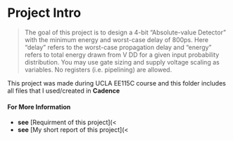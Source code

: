 # Project Intro
>The goal of this project is to design a 4-bit “Absolute-value Detector” with the minimum energy
and worst-case delay of 800ps. Here “delay” refers to the worst-case propagation delay and
“energy” refers to total energy drawn from V DD for a given input probability distribution. You may
use gate sizing and supply voltage scaling as variables. No registers (i.e. pipelining) are allowed.

This project was made during UCLA EE115C course and this folder includes all files that I used/created in **Cadence**

#### For More Information
- **see** [Requirment of this project](<
- **see** [My short report of this project](<
